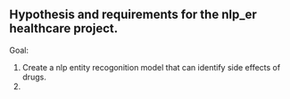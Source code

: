 ## Hypothesis and requirements for the nlp_er healthcare project.

Goal:
1. Create a nlp entity recogonition model that can identify side effects of drugs.
2. 
